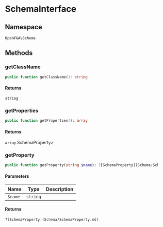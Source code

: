 # SchemaInterface


## Namespace
`OpenFGA\Schema`


## Methods
### getClassName


```php
public function getClassName(): string
```



#### Returns
`string` 

### getProperties


```php
public function getProperties(): array
```



#### Returns
`array` SchemaProperty&gt;

### getProperty


```php
public function getProperty(string $name): ?[SchemaProperty](Schema/SchemaProperty.md)
```


#### Parameters
| Name | Type | Description |
|------|------|-------------|
| `$name` | `string` |  |

#### Returns
`?[SchemaProperty](Schema/SchemaProperty.md)` 

